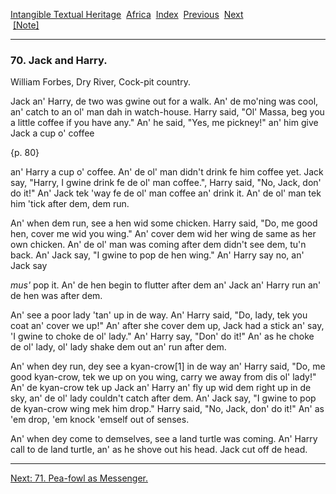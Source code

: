 [Intangible Textual Heritage](../../index)  [Africa](../index) 
[Index](index)  [Previous](jas069)  [Next](jas071)   
 [\[Note\]](jas070n)

------------------------------------------------------------------------

### 70. Jack and Harry.

William Forbes, Dry River, Cock-pit country.

Jack an' Harry, de two was gwine out for a walk. An' de mo'ning was
cool, an' catch to an ol' man dah in watch-house. Harry said, "Ol'
Massa, beg you a little coffee if you have any." An' he said, "Yes, me
pickney!" an' him give Jack a cup o' coffee

{p. 80}

an' Harry a cup o' coffee. An' de ol' man didn't drink fe him coffee
yet. Jack say, "Harry, I gwine drink fe de ol' man coffee.", Harry said,
"No, Jack, don' do it!" An' Jack tek 'way fe de ol' man coffee an' drink
it. An' de ol' man tek him 'tick after dem, dem run.

An' when dem run, see a hen wid some chicken. Harry said, "Do, me good
hen, cover me wid you wing." An' cover dem wid her wing de same as her
own chicken. An' de ol' man was coming after dem didn't see dem, tu'n
back. An' Jack say, "I gwine to pop de hen wing." An' Harry say no, an'
Jack say

*mus'* pop it. An' de hen begin to flutter after dem an' Jack an' Harry
run an' de hen was after dem.

An' see a poor lady 'tan' up in de way. An' Harry said, "Do, lady, tek
you coat an' cover we up!" An' after she cover dem up, Jack had a stick
an' say, 'I gwine to choke de ol' lady." An' Harry say, "Don' do it!"
An' as he choke de ol' lady, ol' lady shake dem out an' run after dem.

An' when dey run, dey see a kyan-crow\[1\] in de way an' Harry said,
"Do, me good kyan-crow, tek we up on you wing, carry we away from dis
ol' lady!" An' de kyan-crow tek up Jack an' Harry an' fly up wid dem
right up in de sky, an' de ol' lady couldn't catch after dem. An' Jack
say, "I gwine to pop de kyan-crow wing mek him drop." Harry said, "No,
Jack, don' do it!" An' as 'em drop, 'em knock 'emself out of senses.

An' when dey come to demselves, see a land turtle was coming. An' Harry
call to de land turtle, an' as he shove out his head. Jack cut off de
head.

------------------------------------------------------------------------

[Next: 71. Pea-fowl as Messenger.](jas071)
